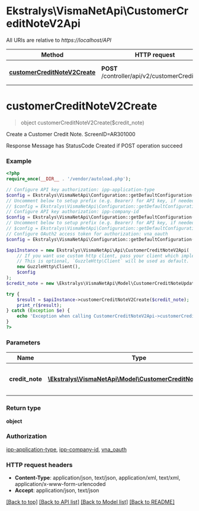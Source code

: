 # Ekstralys\VismaNetApi\CustomerCreditNoteV2Api

All URIs are relative to *https://localhost/API*

Method | HTTP request | Description
------------- | ------------- | -------------
[**customerCreditNoteV2Create**](CustomerCreditNoteV2Api.md#customerCreditNoteV2Create) | **POST** /controller/api/v2/customerCreditNote | Create a Customer Credit Note. ScreenID&#x3D;AR301000


# **customerCreditNoteV2Create**
> object customerCreditNoteV2Create($credit_note)

Create a Customer Credit Note. ScreenID=AR301000

Response Message has StatusCode Created if POST operation succeed

### Example
```php
<?php
require_once(__DIR__ . '/vendor/autoload.php');

// Configure API key authorization: ipp-application-type
$config = Ekstralys\VismaNetApi\Configuration::getDefaultConfiguration()->setApiKey('ipp-application-type', 'YOUR_API_KEY');
// Uncomment below to setup prefix (e.g. Bearer) for API key, if needed
// $config = Ekstralys\VismaNetApi\Configuration::getDefaultConfiguration()->setApiKeyPrefix('ipp-application-type', 'Bearer');
// Configure API key authorization: ipp-company-id
$config = Ekstralys\VismaNetApi\Configuration::getDefaultConfiguration()->setApiKey('ipp-company-id', 'YOUR_API_KEY');
// Uncomment below to setup prefix (e.g. Bearer) for API key, if needed
// $config = Ekstralys\VismaNetApi\Configuration::getDefaultConfiguration()->setApiKeyPrefix('ipp-company-id', 'Bearer');
// Configure OAuth2 access token for authorization: vna_oauth
$config = Ekstralys\VismaNetApi\Configuration::getDefaultConfiguration()->setAccessToken('YOUR_ACCESS_TOKEN');

$apiInstance = new Ekstralys\VismaNetApi\Api\CustomerCreditNoteV2Api(
    // If you want use custom http client, pass your client which implements `GuzzleHttp\ClientInterface`.
    // This is optional, `GuzzleHttp\Client` will be used as default.
    new GuzzleHttp\Client(),
    $config
);
$credit_note = new \Ekstralys\VismaNetApi\Model\CustomerCreditNoteUpdateDto(); // \Ekstralys\VismaNetApi\Model\CustomerCreditNoteUpdateDto | Defines the data for the Credit Note to create

try {
    $result = $apiInstance->customerCreditNoteV2Create($credit_note);
    print_r($result);
} catch (Exception $e) {
    echo 'Exception when calling CustomerCreditNoteV2Api->customerCreditNoteV2Create: ', $e->getMessage(), PHP_EOL;
}
?>
```

### Parameters

Name | Type | Description  | Notes
------------- | ------------- | ------------- | -------------
 **credit_note** | [**\Ekstralys\VismaNetApi\Model\CustomerCreditNoteUpdateDto**](../Model/CustomerCreditNoteUpdateDto.md)| Defines the data for the Credit Note to create |

### Return type

**object**

### Authorization

[ipp-application-type](../../README.md#ipp-application-type), [ipp-company-id](../../README.md#ipp-company-id), [vna_oauth](../../README.md#vna_oauth)

### HTTP request headers

 - **Content-Type**: application/json, text/json, application/xml, text/xml, application/x-www-form-urlencoded
 - **Accept**: application/json, text/json

[[Back to top]](#) [[Back to API list]](../../README.md#documentation-for-api-endpoints) [[Back to Model list]](../../README.md#documentation-for-models) [[Back to README]](../../README.md)

